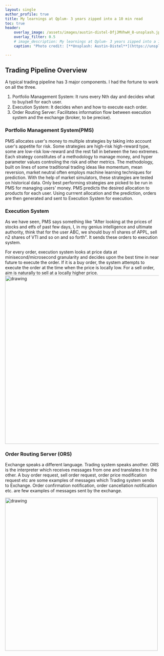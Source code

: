 ```yaml
---
layout: single
author_profile: true
title: My learnings at Qplum- 3 years zipped into a 10 min read
toc: true
header:
    overlay_image: /assets/images/austin-distel-DfjJMVhwH_8-unsplash.jpg
    overlay_filter: 0.5
    # image_description: My learnings at Qplum- 3 years zipped into a 10 min read
    caption: "Photo credit: [**Unsplash: Austin-Distel**](https://unsplash.com/@austindistel)"

---
```


## Trading Pipeline Overview
A typical trading pipeline has 3 major components. I had the fortune to work on all the three.
1. Portfolio Management System: It runs every Nth day and decides what to buy/sell for each user.
2. Execution System: It decides when and how to execute each order.
3. Order Routing Server: Facilitates information flow between execution system and the exchange (broker, to be precise).

### Portfolio Management System(PMS)
PMS allocates user's money to multiple strategies by taking into account user's appetite for risk. Some
strategies are high-risk high-reward type, some are low-risk low-reward and the rest fall in between the two
extremes. Each strategy constitutes of a methodology to manage money, and hyper parameter values controling the risk and other metrics. The methodology, built on lines of some traditional trading ideas like momentum, mean reversion,
market neutral often employs machine learning techniques for prediction. With the help of market simulators, these strategies are tested on historical data. Only best performing strategies are picked to be run in PMS for managing users' money.
PMS predicts the desired allocation to products for each user. Using currrent allocation and the prediction, orders are then generated and sent to Execution System for execution.

### Execution System
As we have seen, PMS says something like "After looking at the prices of stocks and etfs of past few days, I, in my
genius intelligence and ultimate authority, think that for the user ABC, we should buy n1 shares of APPL, sell n2 shares of VTI and so on and so forth". It sends these orders to execution system.

For every order, execution system looks at price data at minisecond/microsecond granularity and decides upon the best
time in near future to execute the order. If it is a buy order, the system attempts to execute the order at the time
when the price is locally low. For a sell order, aim is naturally to sell at a locally higher price.
<img src="../assets/images/price_minima_maxima.jpg" alt="drawing" width="550"
title="At Maxima(Minima) aim is to Sell(Buy)"/>

### Order Routing Server (ORS)
Exchange speaks a different language. Trading system speaks another. ORS is the interpreter which receives messages from
one and translates it to the other. A buy order request, sell order request, order price modification request etc are
some examples of messages which Trading system sends to Exchange. Order confirmation notification, order cancellation
notification etc. are few examples of messages sent by the exchange.

<img src="../assets/images/ORS.jpg" alt="drawing" width="500"
title="ORS acts as an interpreter between Execution system and Exchange"/>
